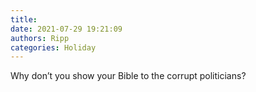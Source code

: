 ```yaml
---
title: 
date: 2021-07-29 19:21:09
authors: Ripp
categories: Holiday
---
```


 Why don’t you show your Bible to the corrupt politicians?